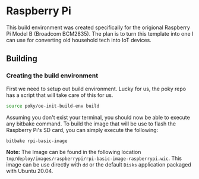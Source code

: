 # Raspberry Pi
This build environment was created specifically for the origional Raspberry Pi Model B
(Broadcom BCM2835). The plan is to turn this template into one I can use for 
converting old household tech into IoT devices.

## Building

### Creating the build environment
First we need to setup out build environment. Lucky for us, the poky repo has a script
that will take care of this for us.
```bash
source poky/oe-init-build-env build
```

Assuming you don't exist your terminal, you should now be able to execute any bitbake
command. To build the image that will be use to flash the Raspberry Pi's SD card,
you can simply execute the following:
```bash
bitbake rpi-basic-image
```

**Note:** The Image can be found in the following location 
`tmp/deploy/images/raspberrypi/rpi-basic-image-raspberrypi.wic`. This image can be use
directly with `dd` or the default `Disks` application packaged with Ubuntu 20.04.
